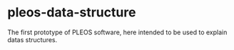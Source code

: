 # pleos-data-structure
The first prototype of PLEOS software, here intended to be used to explain datas structures.
